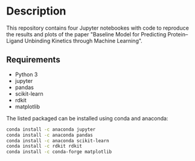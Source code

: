 # Description
This repository contains four Jupyter notebookes with code to reproduce the results and plots of the paper "Baseline Model for Predicting Protein–Ligand Unbinding Kinetics through Machine Learning".

## Requirements

- Python 3
- jupyter
- pandas
- scikit-learn
- rdkit
- matplotlib

The listed packaged can be installed using conda and anaconda:

```bash
conda install -c anaconda jupyter
conda install -c anaconda pandas
conda install -c anaconda scikit-learn
conda install -c rdkit rdkit
conda install -c conda-forge matplotlib
```
